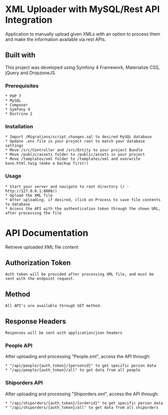 # XML Uploader with MySQL/Rest API Integration
Application to manually upload given XMLs with an option to process them and make the information available via rest APIs.

## Built with
This project was developed using Symfony 4 Framework, Materialize CSS, jQuery and DropzoneJS.

### Prerequisites
```
* PHP 7
* MySQL
* Composer
* Symfony 4
* Doctrine 2
```

### Installation
```
* Import /Migrations/script_changes.sql to desired MySQL database
* Update .env file in your project root to match your database settings
* Move /src/Controller and /src/Entity to your project Bundle
* Move /public/assets folder to /public/assets in your project
* Move /templates/xml folder to /templates/xml and overwrite base.html.twig (make a backup first!)
```

### Usage
```
* Start your server and navigate to root directory (/ - http://127.0.0.1:8000/)
* Upload the XML file
* After uploading, if desired, click on Process to save file contents to database 
* Access the API with the authentication token through the shown URL, after processing the file
```



# API Documentation
Retrieve uploaded XML file content

## Authorization Token
```
Auth token will be provided after processing XML file, and must be sent with the endpoint request.
```

## Method
```
All API's are available through GET method.
```

## Response Headers
```
Responses will be sent with application/json headers
```


### People API
After uploading and processing "People.xml", access the API through: 
```
* "/api/people/{auth_token}/{personid}" to get specific person data
* "/api/people/{auth_token}/all" to get data from all people
```

### Shiporders API
After uploading and processing "Shiporders.xml", access the API through:
```
* "/api/shiporders/{auth_token}/{orderid}" to get specific person data
* "/api/shiporders/{auth_token}/all" to get data from all shiporders
```
